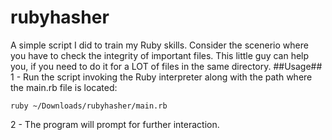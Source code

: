 # rubyhasher
A simple script I did to train my Ruby skills. Consider the scenerio where you have to check the integrity of important files. This little guy can help you, if you need to do it for a LOT of files in the same directory.
##Usage##
1 - Run the script invoking the Ruby interpreter along with the path where the main.rb file is located:
```
ruby ~/Downloads/rubyhasher/main.rb
```
2 - The program will prompt for further interaction.




